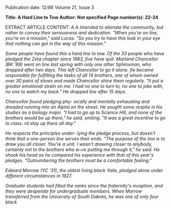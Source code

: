 Publication date: 12/88
Volume 21, Issue 3

**Title: A Hard Line to Tow**
**Author: Not specified**
**Page number(s): 22-24**

EXTRACT ARTICLE CONTENT:
A <I> A 
intended to alienate the community, 
but rather to convey their seriousness 
and dedication. "When you're on line, 
you're on a mission," said Lucas. "So 
you try to have this look in your eye 
that nothing can get in the way of this 
mission." 

Some people have found this a hard 
line to tow. Of the 33 people who have 
pledged the Zeta chapter since 1983, 
five have quit. Marland Chancellor 
(BK '89) went on line last spring with 
only one other Sphinxman, who 
dropped after two days. This left 
Chancellor to go it alone. fie became 
responsible for fulfilling the tasks of all 
14 brothers, one of whom owned over 
30 pairs of shoes and made Chancellor 
shine them regularly. "It put a greater 
emotional strain on me. I had no one 
to turn to, no one to joke with, no one 
to watch my back." He dropped line 
after 15 days. 

Chancellor found pledging phy-
sically and mentally exhausting and 
dreaded running into an Alpha on the 
street. He sought some respite in his 
studies as a biology major. "I had to go 
up to Science Hill, and none of the 
brothers would be up there," he said, 
smiling. "It was a great incentive to go 
to class. rd stay up there all day." 

He respects the principles under-
lying the pledge process, but doesn't 
think that a one-person line serves 
their ends. "The purpose of the line is 
to draw you all closer. You're a unit. I 
wasn't drawing closer to anybody, 
certainly not to the brothers who w~re 
putting me through it," he said. He 
shook his head as he compared his 
experience with that of this year's 
pledges. "Outnumbering the brothers 
must be a comfortable feeling." 

Edward Morrow (YC '31), the oldest 
living black Yalie, pledged alone under 
different circumstances in 
1927. 

Graduate students had filled the ranks 
since the fraternity's inception, and 
they were desperate for undergraduate 
members. When Morrow transferred 
from the University of South Dakota, 
he 
was one of only four black